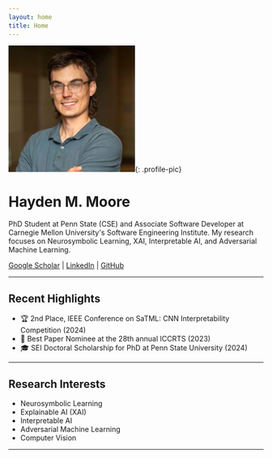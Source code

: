 ```yaml
---
layout: home
title: Home
---
```


![Hayden Moore Profile Pic](assets/profile.jpg){: .profile-pic}

# Hayden M. Moore

PhD Student at Penn State (CSE) and Associate Software Developer at Carnegie Mellon University's Software Engineering Institute. My research focuses on Neurosymbolic Learning, XAI, Interpretable AI, and Adversarial Machine Learning.

[Google Scholar](https://scholar.google.com/citations?user=t7r6fiEAAAAJ&hl=en[&oi=ao) | 
[LinkedIn](https://www.linkedin.com/in/hayden-moore/) | 
[GitHub](https://github.com/HaydenMM)

---

## Recent Highlights

- 🏆 2nd Place, IEEE Conference on SaTML: CNN Interpretability Competition (2024)
- 📄 Best Paper Nominee at the 28th annual ICCRTS (2023)
- 🎓 SEI Doctoral Scholarship for PhD at Penn State University (2024)

---


## Research Interests

- Neurosymbolic Learning
- Explainable AI (XAI)
- Interpretable AI
- Adversarial Machine Learning
- Computer Vision

---


